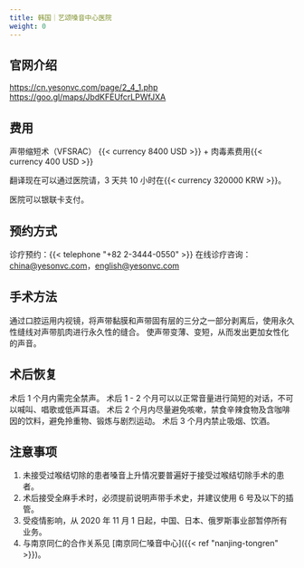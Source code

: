 ```yaml
---
title: 韩国｜艺颂嗓音中心医院
weight: 0
---
```


## 官网介绍

<https://cn.yesonvc.com/page/2_4_1.php>
<https://goo.gl/maps/JbdKFEUfcrLPWfJXA>

## 费用

声带缩短术（VFSRAC） {{< currency 8400 USD >}} + 肉毒素费用{{< currency 400 USD >}}

翻译现在可以通过医院请，3 天共 10 小时在{{< currency 320000 KRW >}}。

医院可以银联卡支付。

## 预约方式

诊疗预约：{{< telephone "+82 2-3444-0550" >}}
在线诊疗咨询：<china@yesonvc.com>，<english@yesonvc.com>

## 手术方法
通过口腔运用内视镜，将声带黏膜和声带固有层的三分之一部分剥离后，使用永久性缝线对声带肌肉进行永久性的缝合。
使声带变薄、变短，从而发出更加女性化的声音。

## 术后恢复
术后 1 个月内需完全禁声。
术后 1 - 2 个月可以以正常音量进行简短的对话，不可以喊叫、唱歌或低声耳语。
术后 2 个月内尽量避免咳嗽，禁食辛辣食物及含咖啡因的饮料，避免拎重物、锻炼与剧烈运动。
术后 3 个月内禁止吸烟、饮酒。

## 注意事项

1. 未接受过喉结切除的患者嗓音上升情况要普遍好于接受过喉结切除手术的患者。
1. 术后接受全麻手术时，必须提前说明声带手术史，并建议使用 6 号及以下的插管。
1. 受疫情影响，从 2020 年 11 月 1 日起，中国、日本、俄罗斯事业部暂停所有业务。
1. 与南京同仁的合作关系见 [南京同仁嗓音中心]({{< ref "nanjing-tongren" >}})。
